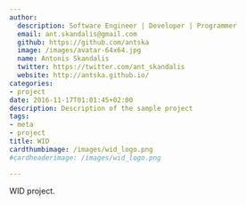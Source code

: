 ```yaml
---
author:
  description: Software Engineer | Developer | Programmer
  email: ant.skandalis@gmail.com
  github: https://github.com/antska
  image: /images/avatar-64x64.jpg
  name: Antonis Skandalis
  twitter: https://twitter.com/ant_skandalis
  website: http://antska.github.io/
categories:
- project
date: 2016-11-17T01:01:45+02:00
description: Description of the sample project
tags:
- meta
- project
title: WID
cardthumbimage: /images/wid_logo.png
#cardheaderimage: /images/wid_logo.png

---
```


WID project.


